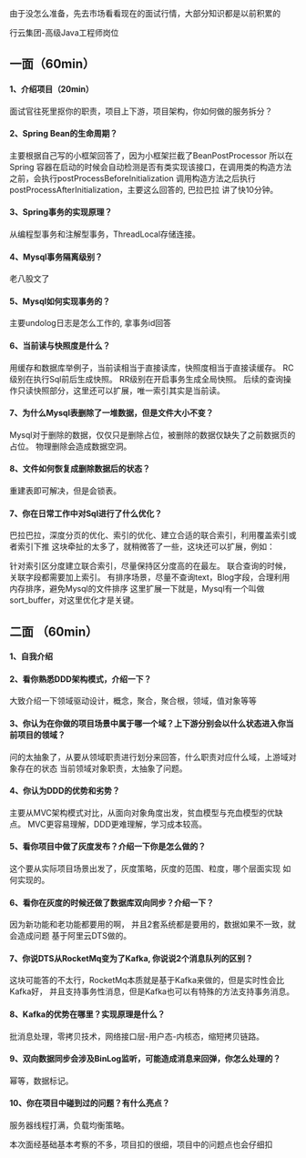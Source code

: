 由于没怎么准备，先去市场看看现在的面试行情，大部分知识都是以前积累的

行云集团-高级Java工程师岗位

## 一面（60min）



#### 1、介绍项目（20min）

面试官往死里抠你的职责，项目上下游，项目架构，你如何做的服务拆分？

#### 2、Spring Bean的生命周期？

主要根据自己写的小框架回答了，因为小框架拦截了BeanPostProcessor
所以在Spring 容器在启动的时候会自动检测是否有类实现该接口，在调用类的构造方法之前，会执行postProcessBeforeInitialization
调用构造方法之后执行postProcessAfterInitialization，主要这么回答的, 巴拉巴拉
讲了快10分钟。

#### 3、Spring事务的实现原理？

从编程型事务和注解型事务，ThreadLocal存储连接。

#### 4、Mysql事务隔离级别？

老八股文了

#### 5、Mysql如何实现事务的？

主要undolog日志是怎么工作的, 拿事务id回答

#### 6、当前读与快照度是什么？

用缓存和数据库举例子，当前读相当于直接读库，快照度相当于直接读缓存。
RC级别在执行Sql前后生成快照。
RR级别在开启事务生成全局快照。
后续的查询操作只读快照部分，这里还可以扩展，唯一索引其实是当前读。

#### 7、为什么Mysql表删除了一堆数据，但是文件大小不变？

Mysql对于删除的数据，仅仅只是删除占位，被删除的数据仅缺失了之前数据页的占位。
物理删除会造成数据空洞。

#### 8、文件如何恢复成删除数据后的状态？

重建表即可解决，但是会锁表。

#### 7、你在日常工作中对Sql进行了什么优化？

巴拉巴拉，深度分页的优化、索引的优化、建立合适的联合索引，利用覆盖索引或者索引下推
这块牵扯的太多了，就稍微答了一些，这块还可以扩展，例如：

针对索引区分度建立联合索引，尽量保持区分度高的在最左。
联合查询的时候，关联字段都需要加上索引。
有排序场景，尽量不查询text，Blog字段，合理利用内存排序，避免Mysql的文件排序 这里扩展一下就是，Mysql有一个叫做sort_buffer，对这里优化才是关键。

## 二面 （60min）

#### 1、自我介绍

#### 2、看你熟悉DDD架构模式，介绍一下？

大致介绍一下领域驱动设计，概念，聚合，聚合根，领域，值对象等等

#### 3、你认为在你做的项目场景中属于哪一个域？上下游分别会以什么状态进入你当前项目的领域？

问的太抽象了，从要从领域职责进行划分来回答，什么职责对应什么域，上游域对象存在的状态
当前领域对象职责，太抽象了问题。

#### 4、你认为DDD的优势和劣势？

主要从MVC架构模式对比，从面向对象角度出发，贫血模型与充血模型的优缺点。
MVC更容易理解，DDD更难理解，学习成本较高。

#### 5、看你项目中做了灰度发布？介绍一下你是怎么做的？

这个要从实际项目场景出发了，灰度策略，灰度的范围、粒度，哪个层面实现 如何实现的。

#### 6、看你在灰度的时候还做了数据库双向同步？介绍一下？

因为新功能和老功能都要用的啊， 并且2套系统都是要用的，数据如果不一致，就会造成问题 基于阿里云DTS做的。

#### 7、你说DTS从RocketMq变为了Kafka, 你说说2个消息队列的区别？

这块可能答的不太行，RocketMq本质就是基于Kafka来做的，但是实时性会比Kafka好，
并且支持事务性消息，但是Kafka也可以有特殊的方法支持事务消息。

#### 8、Kafka的优势在哪里？实现原理是什么？

批消息处理，零拷贝技术，网络接口层-用户态-内核态，缩短拷贝链路。

#### 9、双向数据同步会涉及BinLog监听，可能造成消息来回弹，你怎么处理的？

幂等，数据标记。

#### 10、你在项目中碰到过的问题？有什么亮点？

服务器线程打满，负载均衡策略。

本次面经基础基本考察的不多，项目扣的很细，项目中的问题点也会仔细扣

